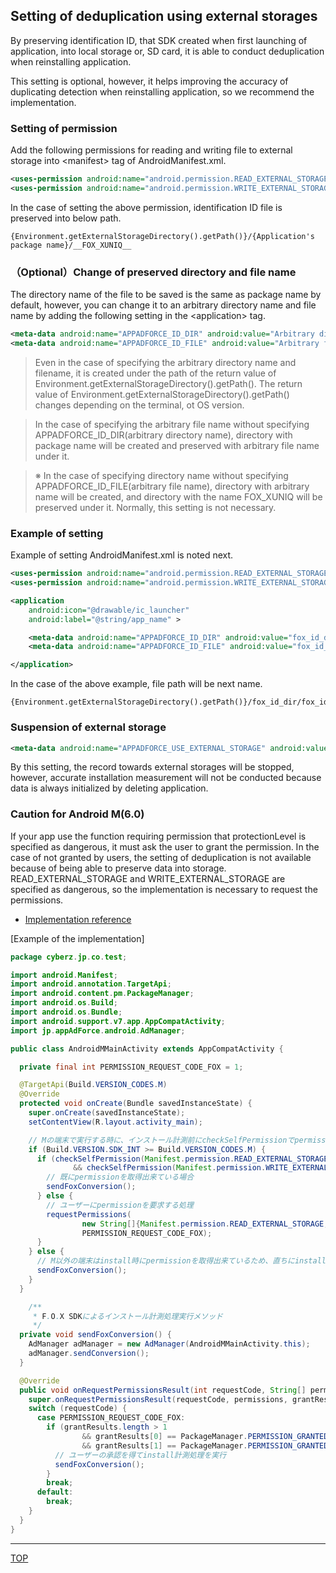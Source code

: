 ## Setting of deduplication using external storages

By preserving identification ID, that SDK created when first launching of application, into local storage or, SD card, it is able to conduct deduplication when reinstalling application.

This setting is optional, however, it helps improving the accuracy of duplicating detection when reinstalling application, so we recommend the implementation.

### Setting of permission

Add the following permissions for reading and writing file to external storage into &lt;manifest&gt; tag of AndroidManifest.xml.

```xml
<uses-permission android:name="android.permission.READ_EXTERNAL_STORAGE" /><uses-permission android:name="android.permission.WRITE_EXTERNAL_STORAGE" />
```

In the case of setting the above permission, identification ID file is preserved into below path.

```
{Environment.getExternalStorageDirectory().getPath()}/{Application's package name}/__FOX_XUNIQ__
```

### （Optional）Change of preserved directory and file name

The directory name of the file to be saved is the same as package name by default, however, you can change it to an arbitrary directory name and file name by adding the following setting in the &lt;application&gt; tag.

```xml
<meta-data android:name="APPADFORCE_ID_DIR" android:value="Arbitrary directory name" />
<meta-data android:name="APPADFORCE_ID_FILE" android:value="Arbitrary file name" />
```

> Even in the case of specifying the arbitrary directory name and filename, it is created under the path of the return value of Environment.getExternalStorageDirectory().getPath(). The return value of Environment.getExternalStorageDirectory().getPath() changes depending on the terminal, ot OS version.

> In the case of specifying the arbitrary file name without specifying APPADFORCE_ID_DIR(arbitrary directory name), directory with package name will be created and preserved with arbitrary file name under it.

> ※ In the case of specifying directory name without specifying APPADFORCE_ID_FILE(arbitrary file name), directory with arbitrary name will be created, and directory with the name FOX_XUNIQ will be preserved under it.
Normally, this setting is not necessary.

### Example of setting

Example of setting AndroidManifest.xml is noted next.

```xml
<uses-permission android:name="android.permission.READ_EXTERNAL_STORAGE" /><uses-permission android:name="android.permission.WRITE_EXTERNAL_STORAGE" />

<application
	android:icon="@drawable/ic_launcher"
	android:label="@string/app_name" >

	<meta-data android:name="APPADFORCE_ID_DIR" android:value="fox_id_dir" />
	<meta-data android:name="APPADFORCE_ID_FILE" android:value="fox_id_file" />

</application>

```

In the case of the above example, file path will be next name.

```
{Environment.getExternalStorageDirectory().getPath()}/fox_id_dir/fox_id_file
```

### Suspension of external storage

```xml
<meta-data android:name="APPADFORCE_USE_EXTERNAL_STORAGE" android:value="0" />
```

By this setting, the record towards external storages will be stopped, however, accurate installation measurement will not be conducted because data is always initialized by deleting application.

### Caution for Android M(6.0)

If your app use the function requiring permission that protectionLevel is specified as dangerous, it must ask the user to grant the permission. In the case of not granted by users, the setting of deduplication is not available because of being able to preserve data into storage. READ_EXTERNAL_STORAGE and WRITE_EXTERNAL_STORAGE are specified as dangerous, so the implementation is necessary to request the permissions.

* [Implementation reference](https://developer.android.com/training/permissions/requesting.html#perm-request)

[Example of the implementation]
```java
package cyberz.jp.co.test;

import android.Manifest;
import android.annotation.TargetApi;
import android.content.pm.PackageManager;
import android.os.Build;
import android.os.Bundle;
import android.support.v7.app.AppCompatActivity;
import jp.appAdForce.android.AdManager;

public class AndroidMMainActivity extends AppCompatActivity {

  private final int PERMISSION_REQUEST_CODE_FOX = 1;

  @TargetApi(Build.VERSION_CODES.M)
  @Override
  protected void onCreate(Bundle savedInstanceState) {
    super.onCreate(savedInstanceState);
    setContentView(R.layout.activity_main);

    // Mの端末で実行する時に、インストール計測前にcheckSelfPermissionでpermissionsをチェックする
    if (Build.VERSION.SDK_INT >= Build.VERSION_CODES.M) {
      if (checkSelfPermission(Manifest.permission.READ_EXTERNAL_STORAGE) == PackageManager.PERMISSION_GRANTED
              && checkSelfPermission(Manifest.permission.WRITE_EXTERNAL_STORAGE) == PackageManager.PERMISSION_GRANTED) {
        // 既にpermissionを取得出来ている場合
        sendFoxConversion();
      } else {
        // ユーザーにpermissionを要求する処理
        requestPermissions(
                new String[]{Manifest.permission.READ_EXTERNAL_STORAGE, Manifest.permission.WRITE_EXTERNAL_STORAGE},
                PERMISSION_REQUEST_CODE_FOX);
      }
    } else {
      // M以外の端末はinstall時にpermissionを取得出来ているため、直ちにinstall計測処理を実行
      sendFoxConversion();
    }
  }

	/**
	 * F.O.X SDKによるインストール計測処理実行メソッド
	 */
  private void sendFoxConversion() {
    AdManager adManager = new AdManager(AndroidMMainActivity.this);
    adManager.sendConversion();
  }

  @Override
  public void onRequestPermissionsResult(int requestCode, String[] permissions, int[] grantResults) {
    super.onRequestPermissionsResult(requestCode, permissions, grantResults);
    switch (requestCode) {
      case PERMISSION_REQUEST_CODE_FOX:
        if (grantResults.length > 1
                && grantResults[0] == PackageManager.PERMISSION_GRANTED
                && grantResults[1] == PackageManager.PERMISSION_GRANTED) {
          // ユーザーの承認を得てinstall計測処理を実行
          sendFoxConversion();
        }
        break;
      default:
        break;
    }
  }
}
```

---
[TOP](/lang/en/README.md)
